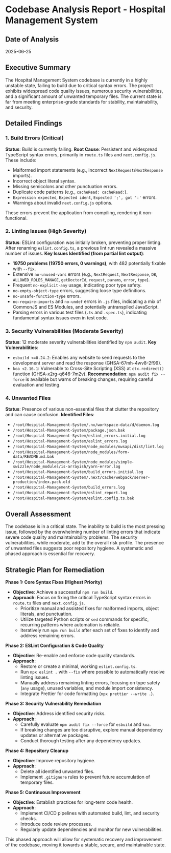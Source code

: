 # Codebase Analysis Report - Hospital Management System

## Date of Analysis
2025-06-25

## Executive Summary
The Hospital Management System codebase is currently in a highly unstable state, failing to build due to critical syntax errors. The project exhibits widespread code quality issues, numerous security vulnerabilities, and a significant amount of unwanted temporary files. The current state is far from meeting enterprise-grade standards for stability, maintainability, and security.

## Detailed Findings

### 1. Build Errors (Critical)
**Status**: Build is currently failing.
**Root Cause**: Persistent and widespread TypeScript syntax errors, primarily in `route.ts` files and `next.config.js`. These include:
- Malformed import statements (e.g., incorrect `NextRequest`/`NextResponse` imports).
- Incorrect object literal syntax.
- Missing semicolons and other punctuation errors.
- Duplicate code patterns (e.g., `cacheRead: cacheRead:`).
- `Expression expected`, `Expected ident`, `Expected ';', got ':'` errors.
- Warnings about invalid `next.config.js` options.

These errors prevent the application from compiling, rendering it non-functional.

### 2. Linting Issues (High Severity)
**Status**: ESLint configuration was initially broken, preventing proper linting. After renaming `eslint.config.ts`, a previous lint run revealed a massive number of issues.
**Key Issues Identified (from partial lint output)**:
- **19750 problems (19750 errors, 0 warnings)**, with 482 potentially fixable with `--fix`.
- Extensive `no-unused-vars` errors (e.g., `NextRequest`, `NextResponse`, `DB`, `ALLOWED_ROLES_MANAGE`, `getDoctorId`, `request`, `params`, `error`, `type`).
- Frequent `no-explicit-any` usage, indicating poor type safety.
- `no-empty-object-type` errors, suggesting loose type definitions.
- `no-unsafe-function-type` errors.
- `no-require-imports` and `no-undef` errors in `.js` files, indicating a mix of CommonJS and ES Modules, and potentially untranspiled JavaScript.
- Parsing errors in various test files (`.ts` and `.spec.ts`), indicating fundamental syntax issues even in test code.

### 3. Security Vulnerabilities (Moderate Severity)
**Status**: 12 moderate severity vulnerabilities identified by `npm audit`.
**Key Vulnerabilities**:
- `esbuild <=0.24.2`: Enables any website to send requests to the development server and read the response (GHSA-67mh-4wv8-2f99).
- `koa <2.16.1`: Vulnerable to Cross-Site Scripting (XSS) at `ctx.redirect()` function (GHSA-x2rg-q646-7m2v).
**Recommendation**: `npm audit fix --force` is available but warns of breaking changes, requiring careful evaluation and testing.

### 4. Unwanted Files
**Status**: Presence of various non-essential files that clutter the repository and can cause confusion.
**Identified Files**:
- `/root/Hospital-Management-System/.nx/workspace-data/d/daemon.log`
- `/root/Hospital-Management-System/package.json.bak`
- `/root/Hospital-Management-System/eslint_errors.initial.log`
- `/root/Hospital-Management-System/eslint_errors.log`
- `/root/Hospital-Management-System/node_modules/nwsapi/dist/lint.log`
- `/root/Hospital-Management-System/node_modules/form-data/README.md.bak`
- `/root/Hospital-Management-System/node_modules/simple-swizzle/node_modules/is-arrayish/yarn-error.log`
- `/root/Hospital-Management-System/build_errors.initial.log`
- `/root/Hospital-Management-System/.next/cache/webpack/server-production/index.pack.old`
- `/root/Hospital-Management-System/build_errors.log`
- `/root/Hospital-Management-System/eslint_report.log`
- `/root/Hospital-Management-System/eslint.config.ts.bak`

## Overall Assessment
The codebase is in a critical state. The inability to build is the most pressing issue, followed by the overwhelming number of linting errors that indicate severe code quality and maintainability problems. The security vulnerabilities, while moderate, add to the overall risk profile. The presence of unwanted files suggests poor repository hygiene. A systematic and phased approach is essential for recovery.

## Strategic Plan for Remediation

**Phase 1: Core Syntax Fixes (Highest Priority)**
- **Objective**: Achieve a successful `npm run build`.
- **Approach**: Focus on fixing the critical TypeScript syntax errors in `route.ts` files and `next.config.js`.
  - Prioritize manual and assisted fixes for malformed imports, object literals, and punctuation.
  - Utilize targeted Python scripts or `sed` commands for specific, recurring patterns where automation is reliable.
  - Iteratively run `npm run build` after each set of fixes to identify and address remaining errors.

**Phase 2: ESLint Configuration & Code Quality**
- **Objective**: Re-enable and enforce code quality standards.
- **Approach**: 
  - Restore or create a minimal, working `eslint.config.ts`.
  - Run `npx eslint .` with `--fix` where possible to automatically resolve linting issues.
  - Manually address remaining linting errors, focusing on type safety (`any` usage), unused variables, and module import consistency.
  - Integrate Prettier for code formatting (`npx prettier --write .`).

**Phase 3: Security Vulnerability Remediation**
- **Objective**: Address identified security risks.
- **Approach**: 
  - Carefully evaluate `npm audit fix --force` for `esbuild` and `koa`.
  - If breaking changes are too disruptive, explore manual dependency updates or alternative packages.
  - Conduct thorough testing after any dependency updates.

**Phase 4: Repository Cleanup**
- **Objective**: Improve repository hygiene.
- **Approach**: 
  - Delete all identified unwanted files.
  - Implement `.gitignore` rules to prevent future accumulation of temporary files.

**Phase 5: Continuous Improvement**
- **Objective**: Establish practices for long-term code health.
- **Approach**: 
  - Implement CI/CD pipelines with automated build, lint, and security checks.
  - Introduce code review processes.
  - Regularly update dependencies and monitor for new vulnerabilities.

This phased approach will allow for systematic recovery and improvement of the codebase, moving it towards a stable, secure, and maintainable state.
